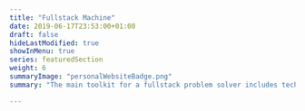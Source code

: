 ```yaml
---
title: "Fullstack Machine"
date: 2019-06-17T23:53:00+01:00
draft: false
hideLastModified: true
showInMenu: true
series: featuredSection
weight: 6
summaryImage: "personalWebsiteBadge.png"
summary: "The main toolkit for a fullstack problem solver includes technologies available on your laptop (aka your machine). Here are common technologies to install with install instructions"

---
```



